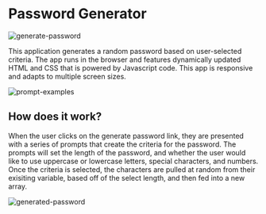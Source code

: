 # Password Generator

<img scr="/assets/generate-password.jpg" alt="generate-password">

This application generates a random password based on user-selected criteria. The app runs in the browser and features dynamically updated HTML and CSS that is powered by Javascript code. This app is responsive and adapts to multiple screen sizes. 

<img scr="/assets/generate-password-prompts.jpg" alt="prompt-examples">

## How does it work? 

When the user clicks on the generate password link, they are presented with a series of prompts that create the criteria for the password. The prompts will set the length of the password, and whether the user would like to use uppercase or lowercase letters, special characters, and numbers. Once the criteria is selected, the characters are pulled at random from their exisiting variable, based off of the select length, and then fed into a new array. 

<img scr="/assets/generated-password.jpg" alt="generated-password">
